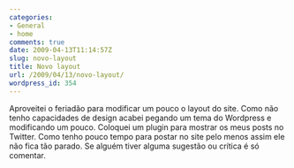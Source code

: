 ```yaml
---
categories:
- General
- home
comments: true
date: 2009-04-13T11:14:57Z
slug: novo-layout
title: Novo layout
url: /2009/04/13/novo-layout/
wordpress_id: 354
---
```


Aproveitei o feriadão para modificar um pouco o layout do site. Como não tenho capacidades de design acabei pegando um tema do Wordpress e modificando um pouco.
Coloquei um plugin para mostrar os meus posts no Twitter. Como tenho pouco tempo para postar no site pelo menos assim ele não fica tão parado.
Se alguém tiver alguma sugestão ou crítica é só comentar.
